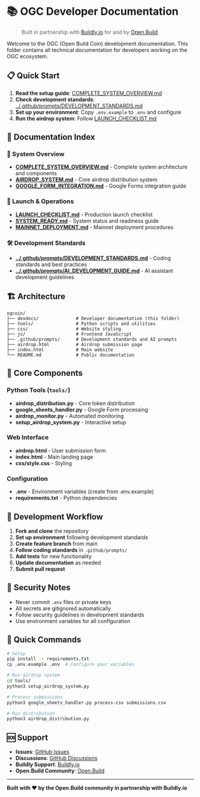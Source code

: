 # 📚 OGC Developer Documentation

> Built in partnership with [Buildly.io](https://buildly.io) for and by [Open.Build](https://open.build)

Welcome to the OGC (Open Build Coin) development documentation. This folder contains all technical documentation for developers working on the OGC ecosystem.

## 📋 Quick Start

1. **Read the setup guide**: [COMPLETE_SYSTEM_OVERVIEW.md](./COMPLETE_SYSTEM_OVERVIEW.md)
2. **Check development standards**: [../.github/prompts/DEVELOPMENT_STANDARDS.md](../.github/prompts/DEVELOPMENT_STANDARDS.md)
3. **Set up your environment**: Copy `.env.example` to `.env` and configure
4. **Run the airdrop system**: Follow [LAUNCH_CHECKLIST.md](./LAUNCH_CHECKLIST.md)

## 📖 Documentation Index

### 🚀 System Overview
- **[COMPLETE_SYSTEM_OVERVIEW.md](./COMPLETE_SYSTEM_OVERVIEW.md)** - Complete system architecture and components
- **[AIRDROP_SYSTEM.md](./AIRDROP_SYSTEM.md)** - Core airdrop distribution system
- **[GOOGLE_FORM_INTEGRATION.md](./GOOGLE_FORM_INTEGRATION.md)** - Google Forms integration guide

### 🎯 Launch & Operations
- **[LAUNCH_CHECKLIST.md](./LAUNCH_CHECKLIST.md)** - Production launch checklist
- **[SYSTEM_READY.md](./SYSTEM_READY.md)** - System status and readiness guide
- **[MAINNET_DEPLOYMENT.md](./MAINNET_DEPLOYMENT.md)** - Mainnet deployment procedures

### 🛠️ Development Standards
- **[../.github/prompts/DEVELOPMENT_STANDARDS.md](../.github/prompts/DEVELOPMENT_STANDARDS.md)** - Coding standards and best practices
- **[../.github/prompts/AI_DEVELOPMENT_GUIDE.md](../.github/prompts/AI_DEVELOPMENT_GUIDE.md)** - AI assistant development guidelines

## 🏗️ Architecture

```
ogcoin/
├── devdocs/              # Developer documentation (this folder)
├── tools/                # Python scripts and utilities
├── css/                  # Website styling
├── js/                   # Frontend JavaScript
├── .github/prompts/      # Development standards and AI prompts
├── airdrop.html          # Airdrop submission page
├── index.html            # Main website
└── README.md             # Public documentation
```

## 🔧 Core Components

### Python Tools (`tools/`)
- **airdrop_distribution.py** - Core token distribution
- **google_sheets_handler.py** - Google Form processing
- **airdrop_monitor.py** - Automated monitoring
- **setup_airdrop_system.py** - Interactive setup

### Web Interface
- **airdrop.html** - User submission form
- **index.html** - Main landing page
- **css/style.css** - Styling

### Configuration
- **.env** - Environment variables (create from .env.example)
- **requirements.txt** - Python dependencies

## 🎯 Development Workflow

1. **Fork and clone** the repository
2. **Set up environment** following development standards
3. **Create feature branch** from main
4. **Follow coding standards** in `.github/prompts/`
5. **Add tests** for new functionality
6. **Update documentation** as needed
7. **Submit pull request**

## 🔐 Security Notes

- Never commit `.env` files or private keys
- All secrets are gitignored automatically
- Follow security guidelines in development standards
- Use environment variables for all configuration

## 🚀 Quick Commands

```bash
# Setup
pip install -r requirements.txt
cp .env.example .env  # Configure your variables

# Run airdrop system
cd tools/
python3 setup_airdrop_system.py

# Process submissions  
python3 google_sheets_handler.py process-csv submissions.csv

# Run distribution
python3 airdrop_distribution.py
```

## 🆘 Support

- **Issues**: [GitHub Issues](https://github.com/open-build/ogcoin/issues)
- **Discussions**: [GitHub Discussions](https://github.com/open-build/ogcoin/discussions)  
- **Buildly Support**: [Buildly.io](https://buildly.io)
- **Open.Build Community**: [Open.Build](https://open.build)

---

**Built with ❤️ by the Open.Build community in partnership with Buildly.io**